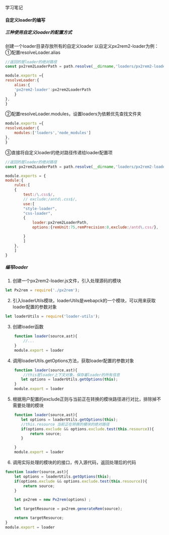 学习笔记
#### 自定义loader的编写
##### 三种使用自定义loader的配置方式
创建一个loader目录存放所有的自定义loader
以自定义px2rem2-loader为例：
①配置resolveLoader.alias

```js
//返回的是loader的绝对路径
const px2rem2LoaderPath = path.resolve(__dirname,'loaders/px2rem2-loader.js');

module.exports ={
resolveLoader:{
    alias:{
    'px2rem2-loader':px2rem2LoaderPath
    } 
},
}

```

②配置resolveLoader.modules，设置loaders为依赖优先查找文件夹

```js
module.exports ={
resolveLoader:{
    modules:['loaders','node_modules']
},
}
```

③直接将自定义loader的绝对路径传递给loader配置项

```js
//返回的是loader的绝对路径
const px2rem2LoaderPath = path.resolve(__dirname,'loaders/px2rem2-loader.js');

module.exports = {
module:{
    rules:[
    {
        test:/\.css$/,
        // exclude:/antd\.css$/,
        use:[
        "style-loader",
        "css-loader",
        {
            loader:px2rem2LoaderPath,
            options:{remUnit:75,remPrecision:8,exclude:/antd\.css/},

        }
        ]
    },
    ]
}
```

##### 编写loader
1. 创建一个px2rem2-loader.js文件，引入处理源码的模块
```js
let Px2rem = require('./px2rem');
```
2. 引入loaderUtils模块，loaderUtils是webapck的一个模块，可以用来获取loader配置的参数对象
```js
let loaderUtils = require('loader-utils');
```
3. 创建loader函数
```js
    function loader(source,ast){
        //...
    }
    module.export = loader
```
4. 调用loaderUtils.getOptions方法，获取loader配置的参数对象
```js
    function loader(source,ast){
        //this是loader上下文对象，保存着loader的所有信息
       let options = loaderUtils.getOptions(this);
    }
    module.export = loader
```
5. 根据用户配置的exclude正则与当前正在转换的模块路径进行对比，排除掉不需要处理的模块
```js
    function loader(source,ast){
       let options = loaderUtils.getOptions(this);
       //this.resource 当前正在转换的模块的绝对路径
       if(options.exclude && options.exclude.test(this.resource)){
           return source;
       }

    }
    module.export = loader
```

6. 调用实际处理的模块的的接口，传入源代码，返回处理后的代码
```js
function loader(source,ast){
    let options = loaderUtils.getOptions(this);
    if(options.exclude && options.exclude.test(this.resource)){
        return source;
    }

    let px2rem = new Px2rem(options) ;

    let targetResource = px2rem.generateRem(source);

    return targetResource;
}
module.export = loader

```

